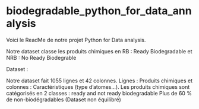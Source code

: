 # biodegradable_python_for_data_annalysis

Voici le ReadMe de notre projet Python for Data analysis. 

Notre dataset classe les produits chimiques en RB : Ready Biodegradable et NRB : No Ready Biodegrable

  Dataset :

Notre dataset fait 1055 lignes et 42 colonnes. 
Lignes : Produits chimiques et colonnes : Caractéristiques (type d’atomes…). 
Les produits chimiques sont catégorisés en 2 classes : ready and not ready biodegradable
Plus de 60 % de non-biodégradables (Dataset non équilibré)
